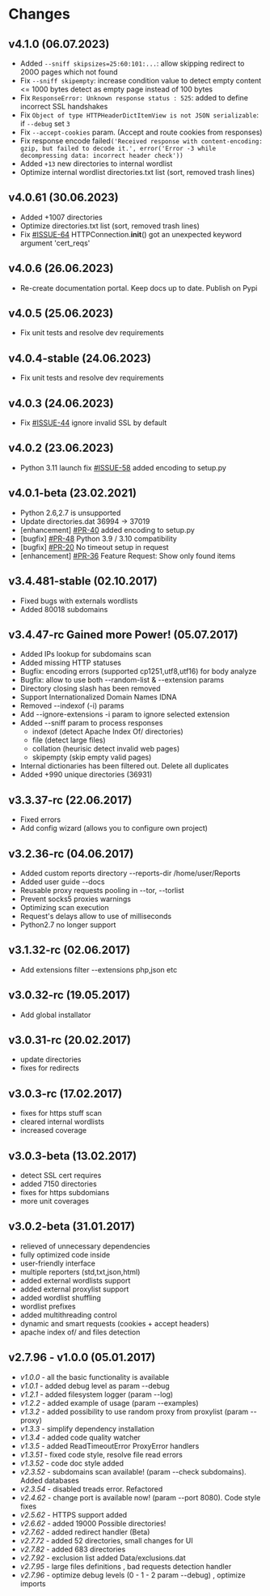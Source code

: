 Changes
=======
v4.1.0 (06.07.2023)
---------------------------
-   Added `--sniff skipsizes=25:60:101:...`: allow skipping redirect to 200O pages which not found
-   Fix `--sniff skipempty`: increase condition value to detect empty content <= 1000 bytes detect as empty page instead of 100 bytes
-   Fix `ResponseError: Unknown response status : 525`: added to define incorrect SSL handshakes
-   Fix `Object of type HTTPHeaderDictItemView is not JSON serializable`: if `--debug` set `3`
-   Fix `--accept-cookies` param. (Accept and route cookies from responses)
-   Fix response encode failed`('Received response with content-encoding: gzip, but failed to decode it.', error('Error -3 while decompressing data: incorrect header check'))`
-   Added `+13` new directories to internal wordlist
-   Optimize internal wordlist directories.txt list (sort, removed trash lines)

v4.0.61 (30.06.2023)
---------------------------
-   Added +1007 directories
-   Optimize directories.txt list (sort, removed trash lines)
-   Fix [#ISSUE-64](https://github.com/stanislav-web/OpenDoor/issues/64) HTTPConnection.__init__() got an unexpected keyword argument 'cert_reqs'

v4.0.6 (26.06.2023)
---------------------------
-   Re-create documentation portal. Keep docs up to date. Publish on Pypi

v4.0.5 (25.06.2023)
---------------------------
-   Fix unit tests and resolve dev requirements

v4.0.4-stable (24.06.2023)
---------------------------
-   Fix unit tests and resolve dev requirements

v4.0.3 (24.06.2023)
-------------------
-   Fix [#ISSUE-44](https://github.com/stanislav-web/OpenDoor/issues/44) ignore invalid SSL by default

v4.0.2 (23.06.2023)
-------------------
-   Python 3.11 launch fix [#ISSUE-58](https://github.com/stanislav-web/OpenDoor/issues/58) added encoding to setup.py 

v4.0.1-beta (23.02.2021)
------------------------
-   Python 2.6,2.7 is unsupported
-   Update directories.dat  36994 -> 37019
-   [enhancement] [#PR-40](https://github.com/stanislav-web/OpenDoor/issues/40) added encoding to setup.py 
-   [bugfix] [#PR-48](https://github.com/stanislav-web/OpenDoor/issues/48) Python 3.9 / 3.10 compatibility
-   [bugfix] [#PR-20](https://github.com/stanislav-web/OpenDoor/issues/20) No timeout setup in request
-   [enhancement] [#PR-36](https://github.com/stanislav-web/OpenDoor/issues/36) Feature Request: Show only found items

v3.4.481-stable (02.10.2017)
----------------------------
-   Fixed bugs with externals wordlists
-   Added 80018 subdomains

v3.4.47-rc Gained more Power! (05.07.2017)
------------------------------------------
- Added IPs lookup for subdomains scan
- Added missing HTTP statuses
- Bugfix: encoding errors (supported cp1251,utf8,utf16) for body analyze
- Bugfix: allow to use both --random-list & --extension params
- Directory closing slash has been removed
- Support Internationalized Domain Names IDNA
- Removed --indexof (-i) params
- Add --ignore-extensions -i param to ignore selected extension
- Added --sniff param to process responses
    - indexof   (detect Apache Index Of/ directories)
    - file      (detect large files)
    - collation (heurisic detect invalid web pages)
    - skipempty (skip empty valid pages)
- Internal dictionaries has been filtered out. Delete all duplicates
- Added +990 unique directories (36931)

v3.3.37-rc (22.06.2017)
------------------------
- Fixed errors
- Add config wizard (allows you to configure own project)
    
v3.2.36-rc (04.06.2017)
------------------------
- Added custom reports directory --reports-dir /home/user/Reports
- Added user guide --docs
- Reusable proxy requests pooling in --tor, --torlist
- Prevent socks5 proxies warnings
- Optimizing scan execution
- Request's delays allow to use of milliseconds
- Python2.7 no longer support

v3.1.32-rc (02.06.2017)
------------------------
- Add extensions filter --extensions php,json etc

v3.0.32-rc (19.05.2017)
-----------------------
- Add global installator

v3.0.31-rc (20.02.2017)
------------------------
- update directories
- fixes for redirects

v3.0.3-rc (17.02.2017)
-----------------------
- fixes for https stuff scan
- cleared internal wordlists
- increased coverage
    
v3.0.3-beta (13.02.2017)
-------------------------
- detect SSL cert requires
- added 7150 directories
- fixes for https subdomians
- more unit coverages
    
v3.0.2-beta (31.01.2017)
------------------------
- relieved of unnecessary dependencies
- fully optimized code inside
- user-friendly interface
- multiple reporters (std,txt,json,html)
- added external wordlists support
- added external proxylist support
- added wordlist shuffling
- wordlist prefixes
- added multithreading control
- dynamic and smart requests (cookies + accept headers)
- apache index of/ and files detection

v2.7.96  - v1.0.0 (05.01.2017)
------------------------------

* *v1.0.0* - all the basic functionality is available
* *v1.0.1* - added debug level as param --debug
* *v1.2.1* - added filesystem logger (param --log)
* *v1.2.2* - added example of usage (param --examples)
* *v1.3.2* - added possibility to use random proxy from proxylist (param --proxy)
* *v1.3.3* - simplify dependency installation
* *v1.3.4* - added code quality watcher
* *v1.3.5* - added ReadTimeoutError ProxyError handlers
* *v1.3.51* - fixed code style, resolve file read errors
* *v1.3.52* - code doc style added
* *v2.3.52* - subdomains scan available! (param --check subdomains). Added databases
* *v2.3.54* - disabled treads error. Refactored
* *v2.4.62* - change port is available now! (param --port 8080). Code style fixes
* *v2.5.62* - HTTPS support added
* *v2.6.62* - added 19000 Possible directories!
* *v2.7.62* - added redirect handler (Beta)
* *v2.7.72* - added 52 directories, small changes for UI
* *v2.7.82* - added 683 directories
* *v2.7.92* - exclusion list added Data/exclusions.dat
* *v2.7.95* - large files definitions , bad requests detection handler
* *v2.7.96* - optimize debug levels (0 - 1 - 2 param --debug) , optimize imports